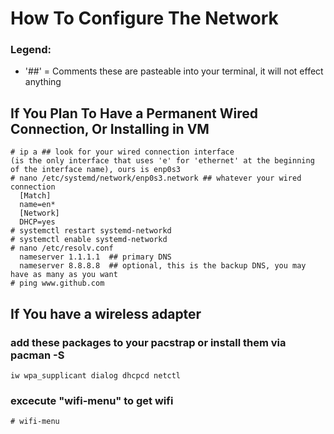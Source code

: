 # How To Configure The Network
### Legend:
* '##' = Comments these are pasteable into your terminal, it will not effect anything
## If You Plan To Have a Permanent Wired Connection, Or Installing in VM
    # ip a ## look for your wired connection interface 
    (is the only interface that uses 'e' for 'ethernet' at the beginning 
    of the interface name), ours is enp0s3
    # nano /etc/systemd/network/enp0s3.network ## whatever your wired connection
      [Match]
      name=en*
      [Network]
      DHCP=yes
    # systemctl restart systemd-networkd
    # systemctl enable systemd-networkd
    # nano /etc/resolv.conf
      nameserver 1.1.1.1  ## primary DNS
      nameserver 8.8.8.8  ## optional, this is the backup DNS, you may have as many as you want
    # ping www.github.com
## If You have a wireless adapter

### add these packages to your pacstrap or install them via pacman -S
    iw wpa_supplicant dialog dhcpcd netctl
    
### excecute "wifi-menu" to get wifi
    # wifi-menu
    
